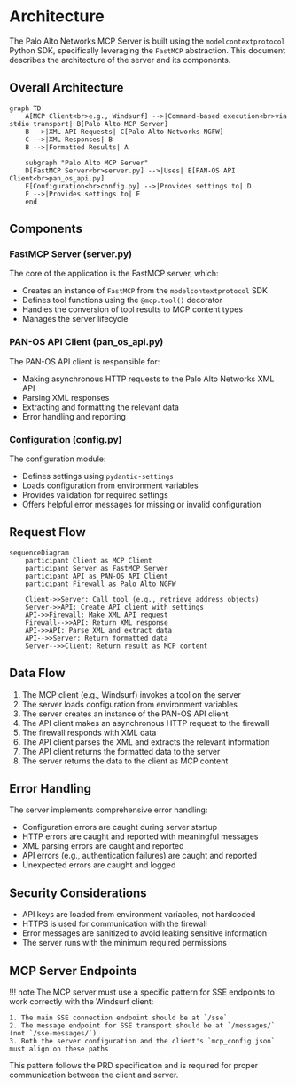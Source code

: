 # Architecture

The Palo Alto Networks MCP Server is built using the `modelcontextprotocol` Python SDK, specifically leveraging the `FastMCP` abstraction. This document describes the architecture of the server and its components.

## Overall Architecture

```mermaid
graph TD
    A[MCP Client<br>e.g., Windsurf] -->|Command-based execution<br>via stdio transport| B[Palo Alto MCP Server]
    B -->|XML API Requests| C[Palo Alto Networks NGFW]
    C -->|XML Responses| B
    B -->|Formatted Results| A
    
    subgraph "Palo Alto MCP Server"
    D[FastMCP Server<br>server.py] -->|Uses| E[PAN-OS API Client<br>pan_os_api.py]
    F[Configuration<br>config.py] -->|Provides settings to| D
    F -->|Provides settings to| E
    end
```

## Components

### FastMCP Server (server.py)

The core of the application is the FastMCP server, which:

- Creates an instance of `FastMCP` from the `modelcontextprotocol` SDK
- Defines tool functions using the `@mcp.tool()` decorator
- Handles the conversion of tool results to MCP content types
- Manages the server lifecycle

### PAN-OS API Client (pan_os_api.py)

The PAN-OS API client is responsible for:

- Making asynchronous HTTP requests to the Palo Alto Networks XML API
- Parsing XML responses
- Extracting and formatting the relevant data
- Error handling and reporting

### Configuration (config.py)

The configuration module:

- Defines settings using `pydantic-settings`
- Loads configuration from environment variables
- Provides validation for required settings
- Offers helpful error messages for missing or invalid configuration

## Request Flow

```mermaid
sequenceDiagram
    participant Client as MCP Client
    participant Server as FastMCP Server
    participant API as PAN-OS API Client
    participant Firewall as Palo Alto NGFW
    
    Client->>Server: Call tool (e.g., retrieve_address_objects)
    Server->>API: Create API client with settings
    API->>Firewall: Make XML API request
    Firewall-->>API: Return XML response
    API->>API: Parse XML and extract data
    API-->>Server: Return formatted data
    Server-->>Client: Return result as MCP content
```

## Data Flow

1. The MCP client (e.g., Windsurf) invokes a tool on the server
2. The server loads configuration from environment variables
3. The server creates an instance of the PAN-OS API client
4. The API client makes an asynchronous HTTP request to the firewall
5. The firewall responds with XML data
6. The API client parses the XML and extracts the relevant information
7. The API client returns the formatted data to the server
8. The server returns the data to the client as MCP content

## Error Handling

The server implements comprehensive error handling:

- Configuration errors are caught during server startup
- HTTP errors are caught and reported with meaningful messages
- XML parsing errors are caught and reported
- API errors (e.g., authentication failures) are caught and reported
- Unexpected errors are caught and logged

## Security Considerations

- API keys are loaded from environment variables, not hardcoded
- HTTPS is used for communication with the firewall
- Error messages are sanitized to avoid leaking sensitive information
- The server runs with the minimum required permissions

## MCP Server Endpoints

!!! note
    The MCP server must use a specific pattern for SSE endpoints to work correctly with the Windsurf client:
    
    1. The main SSE connection endpoint should be at `/sse`
    2. The message endpoint for SSE transport should be at `/messages/` (not `/sse-messages/`)
    3. Both the server configuration and the client's `mcp_config.json` must align on these paths

This pattern follows the PRD specification and is required for proper communication between the client and server.
